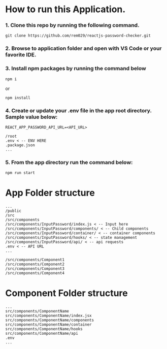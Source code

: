 # How to run this Application.

### 1. Clone this repo by running the following command.

```
git clone https://github.com/rem029/reactjs-password-checker.git
```

### 2. Browse to application folder and open with VS Code or your favorite IDE.

### 3. Install npm packages by running the command below
 
```
npm i
```
or
```
npm install
```
### 4. Create or update your .env file in the app root directory. Sample value below:
```
REACT_APP_PASSWORD_API_URL=<API_URL>

/root
.env < -- ENV HERE
.package.json
...
```
### 5. From the app directory run the command below:
```
npm run start
```

# App Folder structure
```
...
/public
/src
/src/components
/src/components/InputPassword/index.js < -- Input here
/src/components/InputPassword/components/ < -- Child components
/src/components/InputPassword/container/ < -- container components
/src/components/InputPassword/hooks/ < -- state management
/src/components/InputPassword/api/ < -- api requests
.env < -- API URL
...
```

```
/src/components/Component1
/src/components/Component2
/src/components/Component3
/src/components/Component4
```


# Component Folder structure
```
...
src/components/ComponentName
src/components/ComponentName/index.jsx
src/components/ComponentName/components
src/components/ComponentName/container
src/components/ComponentName/hooks
src/components/ComponentName/api
.env
...
```
